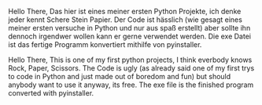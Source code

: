 Hello There,
Das hier ist eines meiner ersten Python Projekte, ich denke jeder kennt Schere Stein Papier.
Der Code ist hässlich (wie gesagt eines meiner ersten versuche in Python und nur aus spaß erstellt) aber sollte ihn dennoch irgendwer wollen kann er gerne verwendet werden.
Die exe Datei ist das fertige Programm konvertiert mithilfe von pyinstaller.

Hello There,
This is one of my first python projects, I think everbody knows Rock, Paper, Scissors.
The Code is ugly (as already said one of my first trys to code in Python and just made out of boredom and fun) but should anybody want to use it anyway, its free.
The exe file is the finished program converted with pyinstaller.
